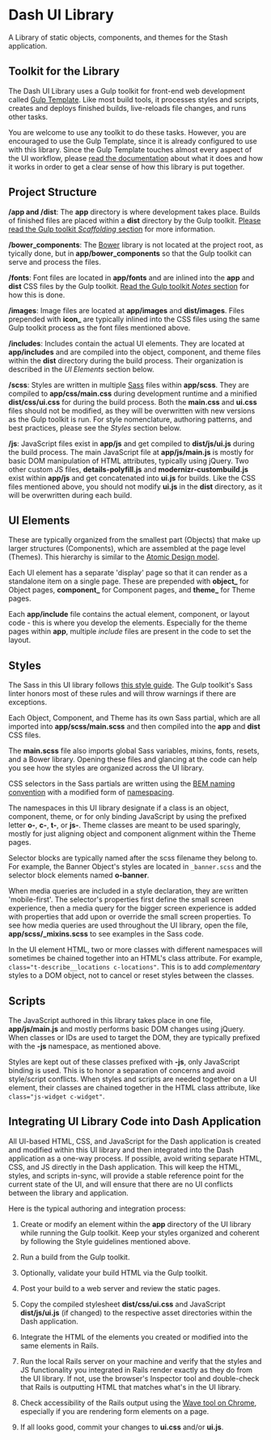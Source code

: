 # Dash UI Library

A Library of static objects, components, and themes for the Stash application.

## Toolkit for the Library

The Dash UI Library uses a Gulp toolkit for front-end web development called [Gulp Template](https://github.com/JoelCDL/gulp_template). Like most build tools, it processes styles and scripts, creates and deploys finished builds, live-reloads file changes, and runs other tasks. 

You are welcome to use any toolkit to do these tasks. However, you are encouraged to use the Gulp Template, since it is already configured to use with this library. Since the Gulp Template touches almost every aspect of the UI workflow, please [read the documentation](https://github.com/JoelCDL/gulp_template) about what it does and how it works in order to get a clear sense of how this library is put together.

## Project Structure

**/app and /dist**: The **app** directory is where development takes place. Builds of finished files are placed within a **dist** directory by the Gulp toolkit. [Please read the Gulp toolkit *Scaffolding* section](https://github.com/JoelCDL/gulp_template#scaffolding) for more information.

**/bower\_components**: The [Bower](https://bower.io) library is not located at the project root, as tyically done, but in **app/bower_components** so that the Gulp toolkit can serve and process the files.

**/fonts**: Font files are located in **app/fonts** and are inlined into the **app** and **dist** CSS files by the Gulp toolkit. [Read the Gulp toolkit *Notes* section](https://github.com/JoelCDL/gulp_template#notes) for how this is done.

**/images**: Image files are located at **app/images** and **dist/images**. Files prepended with **icon_** are typically inlined into the CSS files using the same Gulp toolkit process as the font files mentioned above.

**/includes**: Includes contain the actual UI elements. They are located at **app/includes** and are compiled into the object, component, and theme files within the **dist** directory during the build process. Their organization is described in the *UI Elements* section below.

**/scss**: Styles are written in multiple [Sass](http://sass-lang.com) files within **app/scss**. They are compiled to **app/css/main.css** during development runtime and a minified **dist/css/ui.css** for during the build process. Both the **main.css** and **ui.css** files should not be modified, as they will be overwritten with new versions as the Gulp toolkit is run. For style nomenclature, authoring patterns, and best practices, please see the *Styles* section below.

**/js**: JavaScript files exist in **app/js** and get compiled to **dist/js/ui.js** during the build process. The main JavaScript file at **app/js/main.js** is mostly for basic DOM manipulation of HTML attributes, typically using jQuery. Two other custom JS files, **details-polyfill.js** and **modernizr-custombuild.js** exist within **app/js** and get concatenated into **ui.js** for builds. Like the CSS files mentioned above, you should not modify **ui.js** in the **dist** directory, as it will be overwritten during each build.

## UI Elements

These are typically organized from the smallest part (Objects) that make up larger structures (Components), which are assembled at the page level (Themes). This hierarchy is similar to the [Atomic Design model](http://bradfrost.com/blog/post/atomic-web-design).

Each UI element has a separate 'display' page so that it can render as a standalone item on a single page. These are prepended with **object\_** for Object pages, **component\_** for Component pages, and **theme\_** for Theme pages.

Each **app/include** file contains the actual element, component, or layout code - this is where you develop the elements. Especially for the theme pages within **app**, multiple *include* files are present in the code to set the layout.

## Styles

The Sass in this UI library follows [this style guide](https://css-tricks.com/sass-style-guide). The Gulp toolkit's Sass linter honors most of these rules and will throw warnings if there are exceptions.

Each Object, Component, and Theme has its own Sass partial, which are all imported into **app/scss/main.scss** and then compiled into the **app** and **dist** CSS files.

The **main.scss** file also imports global Sass variables, mixins, fonts, resets, and a Bower library. Opening these files and glancing at the code can help you see how the styles are organized across the UI library.

CSS selectors in the Sass partials are written using the [BEM naming convention](https://css-tricks.com/bem-101) with a modified form of [namespacing](http://csswizardry.com/2015/03/more-transparent-ui-code-with-namespaces).

The namespaces in this UI library designate if a class is an object, component, theme, or for only binding JavaScript by using the prefixed letter **o-**, **c-**, **t-**, or **js-**. Theme classes are meant to be used sparingly, mostly for just aligning object and component alignment within the Theme pages.

Selector blocks are typically named after the scss filename they belong to. For example, the Banner Object's styles are located in `_banner.scss` and the selector block elements named **o-banner**.

When media queries are included in a style declaration, they are written 'mobile-first'. The selector's properties first define the small screen experience, then a media query for the bigger screen experience is added with properties that add upon or override the small screen properties. To see how media queries are used throughout the UI library, open the file, **app/scss/_mixins.scss** to see examples in the Sass code.

In the UI element HTML, two or more classes with different namespaces will sometimes be chained together into an HTML's class attribute. For example, `class="t-describe__locations c-locations"`. This is to add *complementary* styles to a DOM object, not to cancel or reset styles between the classes.

## Scripts

The JavaScript authored in this library takes place in one file, **app/js/main.js** and mostly performs basic DOM changes using jQuery. When classes or IDs are used to target the DOM, they are typically prefixed with the **-js** namespace, as mentioned above.

Styles are kept out of these classes prefixed with **-js**, only JavaScript binding is used. This is to honor a separation of concerns and avoid style/script conflicts. When styles and scripts are needed together on a UI element, their classes are chained together in the HTML class attribute, like `class="js-widget c-widget"`.

## Integrating UI Library Code into Dash Application

All UI-based HTML, CSS, and JavaScript for the Dash application is created and modified within this UI library and then integrated into the Dash application as a one-way process. If possible, avoid writing separate HTML, CSS, and JS directly in the Dash application. This will keep the HTML, styles, and scripts in-sync, will provide a stable reference point for the current state of the UI, and will ensure that there are no UI conflicts between the library and application.

Here is the typical authoring and integration process:

1. Create or modify an element within the **app** directory of the UI library while running the Gulp toolkit. Keep your styles organized and coherent by following the Style guidelines mentioned above.

2. Run a build from the Gulp toolkit.

3. Optionally, validate your build HTML via the Gulp toolkit.

4. Post your build to a web server and review the static pages.

5. Copy the compiled stylesheet **dist/css/ui.css** and JavaScript **dist/js/ui.js** (if changed) to the respective asset directories within the Dash application.

6. Integrate the HTML of the elements you created or modified into the same elements in Rails.

7. Run the local Rails server on your machine and verify that the styles and JS functionality you integrated in Rails render exactly as they do from the UI library. If not, use the browser's Inspector tool and double-check that Rails is outputting HTML that matches what's in the UI library.

8. Check accessibility of the Rails output using the [Wave tool on Chrome](http://wave.webaim.org/extension), especially if you are rendering form elements on a page.

9. If all looks good, commit your changes to **ui.css** and/or **ui.js**.

